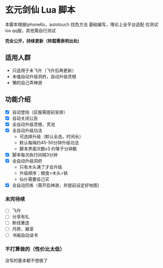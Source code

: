 # 玄元剑仙 Lua 脚本
本脚本根据iphone6s，autotouch 找色方法 基础编写，理论上全平台适配
仅测试ios qq服，其他需自行测试

**完全公开，持续更新（转载需表明出处)**

## 适用人群
* 只适用于未飞升（飞升后再更新）
* 未嗑自动升级洞府，自动升级灵根
* 懒的自己弄神游

## 功能介绍

- [x] 自动登陆（区服需提前安排）
- [x] 自动关闭公告
- [x] 全自动升级灵根，灵池
- [x] 全自动升级功法
  * 可选择升级（默认全选，时间长）
  * 默认每隔约45-50分钟升级功法
  * 脚本界面次数x3 约等于分钟数
- [x] 脚本每次执行间隔3分钟
- [x] 全自动升级洞府
  * 只有木头满了才会升级
  * 升级顺序：粮食>木头>铁
  * 仙仆需要自己买
- [x] 全自动历练（需开启神游，并提前设定好地图）

### 未完待续
- [ ] 飞升
- [ ] 分享有礼
- [ ] 断线重连
- [ ] 丹房，器室
- [ ] 书阁自动读书

### 不打算做的（性价比太低）
没写的基本都不想做了
